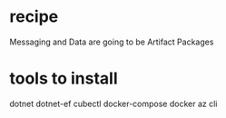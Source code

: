 # recipe

Messaging and Data are going to be Artifact Packages

# tools to install

dotnet
dotnet-ef
cubectl
docker-compose
docker
az cli